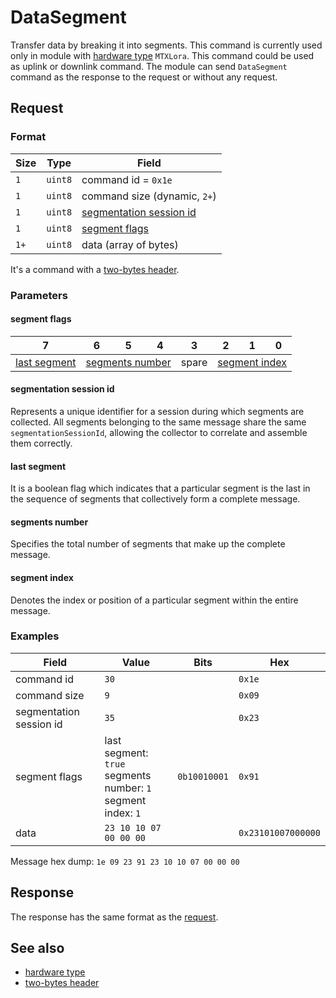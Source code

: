 # DataSegment

Transfer data by breaking it into segments.
This command is currently used only in module with [hardware type](../basics.md#hardware-types) `MTXLora`.
This command could be used as uplink or downlink command. The module can send `DataSegment` command as the response to the request or
without any request.


## Request

### Format

| Size | Type    | Field                                               |
| ---- | ------- | --------------------------------------------------- |
| `1`  | `uint8` | command id = `0x1e`                                 |
| `1`  | `uint8` | command size (dynamic, `2+`)                        |
| `1`  | `uint8` | [segmentation session id](#segmentation-session-id) |
| `1`  | `uint8` | [segment flags](#segment-flags)                     |
| `1+` | `uint8` | data (array of bytes)                               |

It's a command with a [two-bytes header](../message.md#command-with-a-two-bytes-header).

### Parameters

#### segment flags

<table>
    <thead>
        <tr>
            <th>7</th>
            <th>6</th>
            <th>5</th>
            <th>4</th>
            <th>3</th>
            <th>2</th>
            <th>1</th>
            <th>0</th>
        </tr>
    </thead>
    <tbody>
        <tr>
            <td><a href="#last-segment">last segment</a></td>
            <td colspan="3" align="center"><a href="#segments-number">segments number</a></td>
            <td>spare</td>
            <td colspan="3" align="center"><a href="#segment-index">segment index</a></td>
        </tr>
    </tbody>
</table>

#### segmentation session id

Represents a unique identifier for a session during which segments are collected. All segments belonging to the same message share the same `segmentationSessionId`, allowing the collector to correlate and assemble them correctly.

#### last segment

It is a boolean flag which indicates that a particular segment is the last in the sequence of segments that collectively form a complete message.

#### segments number

Specifies the total number of segments that make up the complete message.

#### segment index

Denotes the index or position of a particular segment within the entire message.

### Examples

| Field                   | Value                                                                    | Bits         | Hex                |
| ----------------------- | ------------------------------------------------------------------------ | ------------ | ------------------ |
| command id              | `30`                                                                     |              | `0x1e`             |
| command size            | `9`                                                                      |              | `0x09`             |
| segmentation session id | `35`                                                                     |              | `0x23`             |
| segment flags           | last segment: `true` <br/> segments number: `1` <br/> segment index: `1` | `0b10010001` | `0x91`             |
| data                    | `23 10 10 07 00 00 00`                                                   |              | `0x23101007000000` |

Message hex dump: `1e 09 23 91 23 10 10 07 00 00 00`


## Response

The response has the same format as the [request](#request).


## See also

* [hardware type](../basics.md#hardware-types)
* [two-bytes header](../message.md#command-with-a-two-bytes-header)
